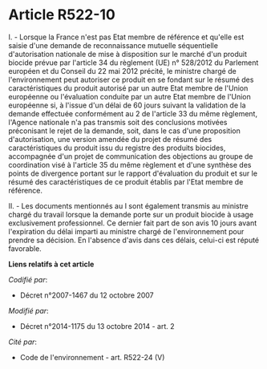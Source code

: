 # Article R522-10

I. - Lorsque la France n'est pas Etat membre de référence et qu'elle est saisie d'une demande de reconnaissance mutuelle
séquentielle d'autorisation nationale de mise à disposition sur le marché d'un produit biocide prévue par l'article 34 du
règlement (UE) n° 528/2012 du Parlement européen et du Conseil du 22 mai 2012 précité, le ministre chargé de l'environnement
peut autoriser ce produit en se fondant sur le résumé des caractéristiques du produit autorisé par un autre Etat membre de
l'Union européenne ou l'évaluation conduite par un autre Etat membre de l'Union européenne si, à l'issue d'un délai de 60
jours suivant la validation de la demande effectuée conformément au 2 de l'article 33 du même règlement, l'Agence nationale
n'a pas transmis soit des conclusions motivées préconisant le rejet de la demande, soit, dans le cas d'une proposition
d'autorisation, une version amendée du projet de résumé des caractéristiques du produit issu du registre des produits
biocides, accompagnée d'un projet de communication des objections au groupe de coordination visé à l'article 35 du même
règlement et d'une synthèse des points de divergence portant sur le rapport d'évaluation du produit et sur le résumé des
caractéristiques de ce produit établis par l'Etat membre de référence. 

II. - Les documents mentionnés au I sont également transmis au ministre chargé du travail lorsque la demande porte sur un
produit biocide à usage exclusivement professionnel. Ce dernier fait part de son avis 10 jours avant l'expiration du délai
imparti au ministre chargé de l'environnement pour prendre sa décision. En l'absence d'avis dans ces délais, celui-ci est
réputé favorable.

**Liens relatifs à cet article**

_Codifié par_:

  - Décret n°2007-1467 du 12 octobre 2007

_Modifié par_:

  - Décret n°2014-1175 du 13 octobre 2014 - art. 2

_Cité par_:

  - Code de l'environnement - art. R522-24 (V)
